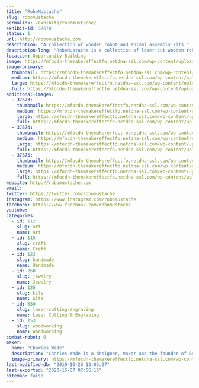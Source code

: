 ```yaml
---
title: "RoboMustache"
slug: robomustache
permalink: /exhibits/robomustache/
exhibit-id: 37670
status: 1
url: http://robomustache.com
description: "A collection of wooden robot and animal assembly kits."
description-long: "RoboMustache is a collection of laser cut wooden robot and animal assembly kits, accessories and more."
location: Opportunity Building
image: https://mfocdn-themakereffectfo.netdna-ssl.com/wp-content/uploads/2019/09/wade-2-1-1024x682.jpg
image-primary:
  thumbnail: https://mfocdn-themakereffectfo.netdna-ssl.com/wp-content/uploads/2019/09/wade-2-1-150x150.jpg
  medium: https://mfocdn-themakereffectfo.netdna-ssl.com/wp-content/uploads/2019/09/wade-2-1-300x200.jpg
  large: https://mfocdn-themakereffectfo.netdna-ssl.com/wp-content/uploads/2019/09/wade-2-1-1024x682.jpg
  full: https://mfocdn-themakereffectfo.netdna-ssl.com/wp-content/uploads/2019/09/wade-2-1.jpg
additional-images:
  - 37673:
    thumbnail: https://mfocdn-themakereffectfo.netdna-ssl.com/wp-content/uploads/2019/09/DSC0814_edit-150x150.jpg
    medium: https://mfocdn-themakereffectfo.netdna-ssl.com/wp-content/uploads/2019/09/DSC0814_edit-300x199.jpg
    large: https://mfocdn-themakereffectfo.netdna-ssl.com/wp-content/uploads/2019/09/DSC0814_edit-1024x680.jpg
    full: https://mfocdn-themakereffectfo.netdna-ssl.com/wp-content/uploads/2019/09/DSC0814_edit.jpg
  - 37674:
    thumbnail: https://mfocdn-themakereffectfo.netdna-ssl.com/wp-content/uploads/2019/09/20190513_173139-01-150x150.jpeg
    medium: https://mfocdn-themakereffectfo.netdna-ssl.com/wp-content/uploads/2019/09/20190513_173139-01-300x300.jpeg
    large: https://mfocdn-themakereffectfo.netdna-ssl.com/wp-content/uploads/2019/09/20190513_173139-01-1024x1024.jpeg
    full: https://mfocdn-themakereffectfo.netdna-ssl.com/wp-content/uploads/2019/09/20190513_173139-01.jpeg
  - 37675:
    thumbnail: https://mfocdn-themakereffectfo.netdna-ssl.com/wp-content/uploads/2019/09/20190513_173323-01-150x150.jpeg
    medium: https://mfocdn-themakereffectfo.netdna-ssl.com/wp-content/uploads/2019/09/20190513_173323-01-300x300.jpeg
    large: https://mfocdn-themakereffectfo.netdna-ssl.com/wp-content/uploads/2019/09/20190513_173323-01-1024x1024.jpeg
    full: https://mfocdn-themakereffectfo.netdna-ssl.com/wp-content/uploads/2019/09/20190513_173323-01.jpeg
website: http://robomustache.com
email: 
twitter: https://twitter.com/robomustache
instagram: https://www.instagram.com/robomustache
facebook: https://www.facebook.com/robomustache
youtube: 
categories:
  - id: 112
    slug: art
    name: Art
  - id: 115
    slug: craft
    name: Craft
  - id: 123
    slug: handmade
    name: Handmade
  - id: 260
    slug: jewelry
    name: Jewelry
  - id: 126
    slug: kits
    name: Kits
  - id: 330
    slug: laser-cutting-engraving
    name: Laser Cutting & Engraving
  - id: 153
    slug: woodworking
    name: Woodworking
combat-robot: 0
maker:
  name: "Charles Wade"
  description: "Charles Wade is a designer, maker and the founder of RoboMustache. "
  image-primary: https://mfocdn-themakereffectfo.netdna-ssl.com/wp-content/uploads/2015/06/20150612_112453-SQUARE-300x300.jpg
last-modified-db: "2019-10-26 13:03:27"
last-exported: "2020-15-07 07:56:15"
sitemap: false
---
```

